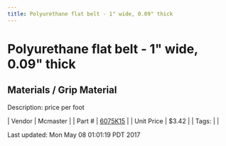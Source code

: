 ```yaml
---
title: Polyurethane flat belt - 1" wide, 0.09" thick
---
```


# Polyurethane flat belt - 1" wide, 0.09" thick
## Materials / Grip Material
Description: 	price per foot 

| Vendor | Mcmaster | 
| Part # | [6075K15](https://www.mcmaster.com/#6075K15) | 
| Unit Price | $3.42 | 
| Tags: |  | 

Last updated: Mon May 08 01:01:19 PDT 2017